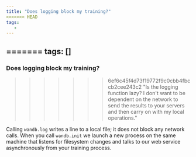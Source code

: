 ```yaml
---
title: "Does logging block my training?"
<<<<<<< HEAD
tags:
   - 
---
```


=======
tags: []
---

### Does logging block my training?
>>>>>>> 6ef6c45f4d73f19772f9c0cbb4fbccb2cee243c2
"Is the logging function lazy? I don't want to be dependent on the network to send the results to your servers and then carry on with my local operations."

Calling `wandb.log` writes a line to a local file; it does not block any network calls. When you call `wandb.init` we launch a new process on the same machine that listens for filesystem changes and talks to our web service asynchronously from your training process.
